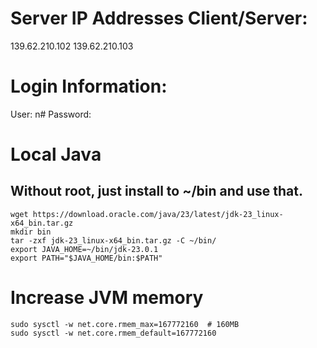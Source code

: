 # Server IP Addresses Client/Server:

139.62.210.102
139.62.210.103

# Login Information:

User: n#
Password:

# Local Java
## Without root, just install to ~/bin and use that.
```
wget https://download.oracle.com/java/23/latest/jdk-23_linux-x64_bin.tar.gz
mkdir bin
tar -zxf jdk-23_linux-x64_bin.tar.gz -C ~/bin/
export JAVA_HOME=~/bin/jdk-23.0.1  
export PATH="$JAVA_HOME/bin:$PATH"  
```

# Increase JVM memory

```
sudo sysctl -w net.core.rmem_max=167772160  # 160MB  
sudo sysctl -w net.core.rmem_default=167772160
```
